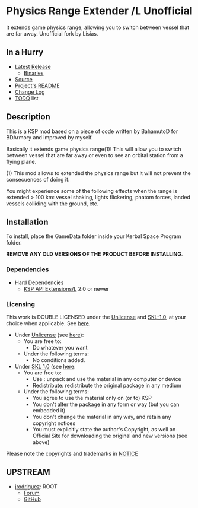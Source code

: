 # Physics Range Extender /L Unofficial

It extends game physics range, allowing you to switch between vessel that are far away. Unofficial fork by Lisias.


## In a Hurry

* [Latest Release](https://github.com/net-lisias-kspu/PhysicsRangeExtender/releases)
	+ [Binaries](https://github.com/net-lisias-kspu/PhysicsRangeExtender/tree/Archive)
* [Source](https://github.com/net-lisias-kspu/PhysicsRangeExtender)
* [Project's README](https://github.com/net-lisias-kspu/PhysicsRangeExtender/blob/master/README.md)
* [Change Log](./CHANGE_LOG.md)
* [TODO](./TODO.md) list


## Description

This is a KSP mod based on a piece of code written by BahamutoD for BDArmory and improved by myself.

Basically it extends game physics range(1)! This will allow you to switch between vessel that are far away or even to see an orbital station from a flying plane.

(1) This mod allows to extended the physics range but it will not prevent the consecuences of doing it.

You might experience some of the following effects when the range is extended > 100 km: vessel shaking, lights flickering, phatom forces, landed vessels colliding with the ground, etc.


## Installation

To install, place the GameData folder inside your Kerbal Space Program folder.

**REMOVE ANY OLD VERSIONS OF THE PRODUCT BEFORE INSTALLING**.

### Dependencies

* Hard Dependencies
	* [KSP API Extensions/L](https://github.com/net-lisias-ksp/KSPAPIExtensions) 2.0 or newer
<!--
	* [Toolbar Control](https://github.com/net-lisias-kspu/ToolbarControl) 0.1.6.15 or newer
-->

### Licensing

This work is DOUBLE LICENSED under the [Unlicense](http://unlicense.org) and [SKL-1.0](https://ksp.lisias.net/SKL-1_0.txt), at your choice when applicable. See [here](./LICENSE).

* Under [Unlicense](http://unlicense.org) (see [here](./LICENSE.UN)):
	+ You are free to:
		- Do whatever you want
	+ Under the following terms:
		- No conditions added. 
* Under [SKL 1.0](https://ksp.lisias.net/SKL-1_0.txt) (see [here](./LICENSE.SKL-1_0):
	+ You are free to:
		- Use : unpack and use the material in any computer or device
		- Redistribute: redistribute the original package in any medium
	+ Under the following terms:
		- You agree to use the material only on (or to) KSP
		- You don't alter the package in any form or way (but you can embedded it)
		- You don't change the material in any way, and retain any copyright notices
		- You must explicitly state the author's Copyright, as well an Official Site for downloading the original and new versions (see above) 

Please note the copyrights and trademarks in [NOTICE](./NOTICE)


## UPSTREAM

* [jrodriguez](https://forum.kerbalspaceprogram.com/index.php?/profile/130617-jrodriguez/): ROOT
	+ [Forum](https://forum.kerbalspaceprogram.com/index.php?/topic/158344-ksp-143-physics-range-extender-v170-21-jun-2018/)
	+ [GitHub](https://github.com/jrodrigv/PhysicsRangeExtender)
